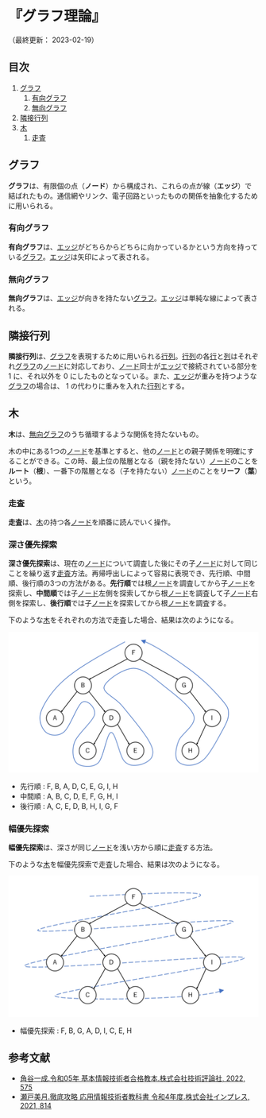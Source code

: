 # 『グラフ理論』

（最終更新： 2023-02-19）


## 目次

1. [グラフ](#グラフ)
	1. [有向グラフ](#有向グラフ)
	1. [無向グラフ](#無向グラフ)
1. [隣接行列](#隣接行列)
1. [木](#木)
	1. [走査](#走査)


## グラフ

**グラフ**は、有限個の点（**ノード**）から構成され、これらの点が線（**エッジ**）で結ばれたもの。通信網やリンク、電子回路といったものの関係を抽象化するために用いられる。

### 有向グラフ

**有向グラフ**は、[エッジ](#グラフ)がどちらからどちらに向かっているかという方向を持っている[グラフ](#グラフ)。[エッジ](#グラフ)は矢印によって表される。

### 無向グラフ

**無向グラフ**は、[エッジ](#グラフ)が向きを持たない[グラフ](#グラフ)。[エッジ](#グラフ)は単純な線によって表される。


## 隣接行列

**隣接行列**は、[グラフ](#グラフ)を表現するために用いられる[行列](./numerical_calculation.md#行列)。[行列](./numerical_calculation.md#行列)の各[行](./numerical_calculation.md#行列)と[列](./numerical_calculation.md#行列)はそれぞれ[グラフ](#グラフ)の[ノード](#グラフ)に対応しており、[ノード](#グラフ)同士が[エッジ](#グラフ)で接続されている部分を $1$ に、それ以外を $0$ にしたものとなっている。また、[エッジ](#グラフ)が重みを持つような[グラフ](#グラフ)の場合は、 $1$ の代わりに重みを入れた[行列](./numerical_calculation.md#行列)とする。


## 木

**木**は、[無向グラフ](#無向グラフ)のうち循環するような関係を持たないもの。

木の中にある1つの[ノード](#グラフ)を基準とすると、他の[ノード](#グラフ)との親子関係を明確にすることができる。この時、最上位の階層となる（親を持たない）[ノード](#グラフ)のことを**ルート**（**根**）、一番下の階層となる（子を持たない）[ノード](#グラフ)のことを**リーフ**（**葉**）という。

### 走査

**走査**は、[木](#木)の持つ各[ノード](#グラフ)を順番に読んでいく操作。

### 深さ優先探索

**深さ優先探索**は、現在の[ノード](#グラフ)について調査した後にその子[ノード](#グラフ)に対して同じことを繰り返す[走査](#走査)方法。再帰呼出しによって容易に表現でき、先行順、中間順、後行順の3つの方法がある。**先行順**では根[ノード](#グラフ)を調査してから子[ノード](#グラフ)を探索し、**中間順**では子[ノード](#グラフ)左側を探索してから根[ノード](#グラフ)を調査して子[ノード](#グラフ)右側を探索し、**後行順**では子[ノード](#グラフ)を探索してから根[ノード](#グラフ)を調査する。

下のような[木](#木)をそれぞれの方法で走査した場合、結果は次のようになる。

![深さ優先探索](../assets/images/depth_first_search.png)

- 先行順 : F, B, A, D, C, E, G, I, H
- 中間順 : A, B, C, D, E, F, G, H, I
- 後行順 : A, C, E, D, B, H, I, G, F

### 幅優先探索

**幅優先探索**は、深さが同じ[ノード](#グラフ)を浅い方から順に[走査](#走査)する方法。

下のような[木](#木)を幅優先探索で走査した場合、結果は次のようになる。

![幅優先探索](../assets/images/breadth_first_search.png)

- 幅優先探索 : F, B, G, A, D, I, C, E, H


## 参考文献

- [角谷一成.令和05年 基本情報技術者合格教本.株式会社技術評論社, 2022, 575](https://gihyo.jp/book/2022/978-4-297-13164-7)
- [瀬戸美月.徹底攻略 応用情報技術者教科書 令和4年度.株式会社インプレス, 2021, 814](https://book.impress.co.jp/books/1121101057)

